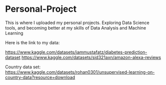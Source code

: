 # Personal-Project
This is where I uploaded my personal projects. Exploring Data Science tools, and becoming better at my skills of Data Analysis and Machine Learning

Here is the link to my data:

https://www.kaggle.com/datasets/iammustafatz/diabetes-prediction-dataset
https://www.kaggle.com/datasets/sid321axn/amazon-alexa-reviews

Country data set: https://www.kaggle.com/datasets/rohan0301/unsupervised-learning-on-country-data?resource=download

